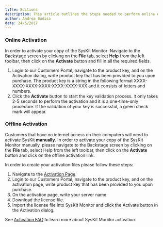 ```yaml
---
title: Editions
description: This article outlines the steps needed to perform online or offline product activation.
author: Andrea Budisa
date: 24/5/2017
---
```

### Online Activation

In order to activate your copy of the SysKit Monitor: Navigate to the Backstage screen by clicking on the __File__ tab, select __Help__ from the left toolbar, then click on the __Activate__ button and fill in all the required fields.

1. Login to our Customers Portal, navigate to the product key, and on the Activation dialog, write product key that has been provided to you upon purchase. The product key is a string in the following format XXXX-XXXX-XXXX-XXXX-XXXX-XXXX-XXX and it consists of letters and numbers.
2. Click the __Activate__ button to start the key validation process. It only takes 2-5 seconds to perform the activation and it is a one-time-only procedure. If the validation of your key is successful, a green check mark will appear.

### Offline Activation

Customers that have no internet access on their computers will need to activate SysKit __manually__. In order to activate your copy of the SysKit Monitor manually, please navigate to the Backstage screen by clicking on the __File__ tab, select Help from the left toolbar, then click on the __Activate__ button and click on the offline activation link.

In order to create your activation files please follow these steps:

1. Navigate to the [Activation Page](https://customers.acceleratio.net/activation/?P=SysKit).
2. Login to our Customers Portal, navigate to the product key, and on the activation page, write product key that has been provided to you upon purchase.
3. On the activation page, write your server name.
4. Download the license file.
5. Import the license file into SysKit Monitor and click the Activate button in the Activation dialog.

See [Activation FAQ](#internal/activation/activation-faq/) to learn more about SysKit Monitor activation.